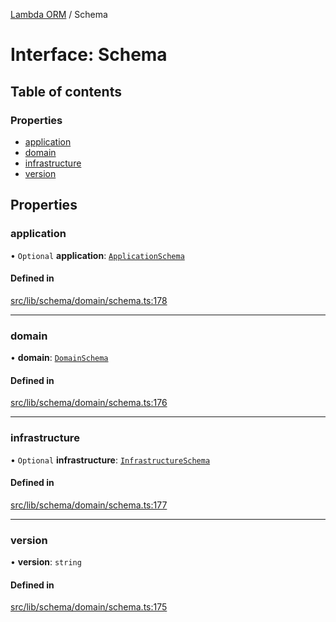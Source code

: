 [Lambda ORM](../README.md) / Schema

# Interface: Schema

## Table of contents

### Properties

- [application](Schema.md#application)
- [domain](Schema.md#domain)
- [infrastructure](Schema.md#infrastructure)
- [version](Schema.md#version)

## Properties

### application

• `Optional` **application**: [`ApplicationSchema`](ApplicationSchema.md)

#### Defined in

[src/lib/schema/domain/schema.ts:178](https://github.com/FlavioLionelRita/lambdaorm-base/blob/8dd385a/src/lib/schema/domain/schema.ts#L178)

___

### domain

• **domain**: [`DomainSchema`](DomainSchema.md)

#### Defined in

[src/lib/schema/domain/schema.ts:176](https://github.com/FlavioLionelRita/lambdaorm-base/blob/8dd385a/src/lib/schema/domain/schema.ts#L176)

___

### infrastructure

• `Optional` **infrastructure**: [`InfrastructureSchema`](InfrastructureSchema.md)

#### Defined in

[src/lib/schema/domain/schema.ts:177](https://github.com/FlavioLionelRita/lambdaorm-base/blob/8dd385a/src/lib/schema/domain/schema.ts#L177)

___

### version

• **version**: `string`

#### Defined in

[src/lib/schema/domain/schema.ts:175](https://github.com/FlavioLionelRita/lambdaorm-base/blob/8dd385a/src/lib/schema/domain/schema.ts#L175)
